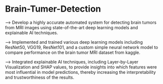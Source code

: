 # Brain-Tumer-Detection
--> Develop a highly accurate automated system for detecting brain tumors from MRI images 
using state-of-the-art deep learning models and explainable AI techniques.

--> Implemented and trained various deep learning models including ResNet50, VGG19, ResNet101, and a custom
 simple neural network model to compare performance on the brain tumor MRI dataset from kaggle.

--> Integrated explainable AI techniques, including Layer-by-Layer Visualization and SHAP values, to provide
 insights into which features were most influential in model predictions, thereby increasing the interpretability
 and trustworthiness of the results.
